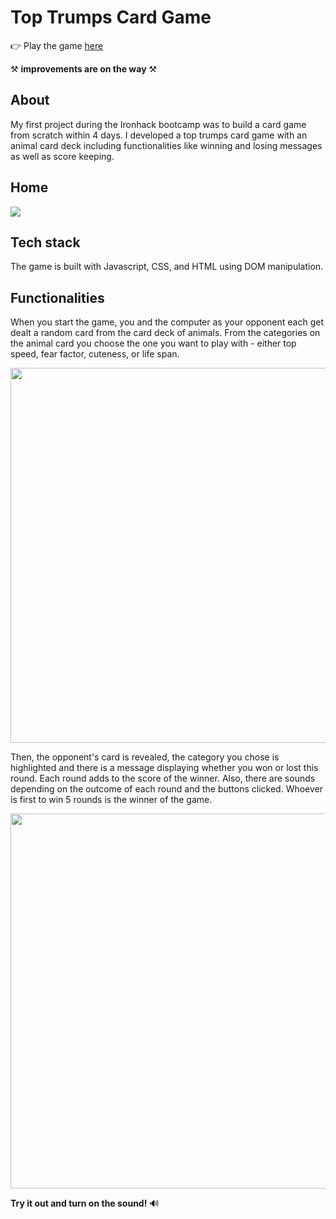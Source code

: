 # Top Trumps Card Game


👉  Play the game [here](https://aylinuenal.github.io/TopTrumpsCardGame/)

⚒️ **improvements are on the way** ⚒️


## About

My first project during the Ironhack bootcamp was to build a card game from scratch within 4 days. I developed a top trumps card game with an animal card deck including functionalities like winning and losing messages as well as score keeping.


## Home

<img src="https://res.cloudinary.com/dfy5clpwn/image/upload/v1617811521/Websites%20storage/Homepage_Game_yvhrd6.png">


## Tech stack

The game is built with Javascript, CSS, and HTML using DOM manipulation.


## Functionalities

When you start the game, you and the computer as your opponent each get dealt a random card from the card deck of animals. From the categories on the animal card you choose the one you want to play with - either top speed, fear factor, cuteness, or life span. 

 <img src="https://res.cloudinary.com/dfy5clpwn/image/upload/v1617812094/Websites%20storage/example_cardgame_atkisk.png" width="600">
 
Then, the opponent's card is revealed, the category you chose is highlighted and there is a message displaying whether you won or lost this round. Each round adds to the score of the winner. Also, there are sounds depending on the outcome of each round and the buttons clicked. Whoever is first to win 5 rounds is the winner of the game.
 
 <img src="https://res.cloudinary.com/dfy5clpwn/image/upload/v1617810493/Websites%20storage/Bildschirmfoto_2021-04-07_um_16.47.32_cnft6r.png" width="600">

**Try it out and turn on the sound!** 🔊
